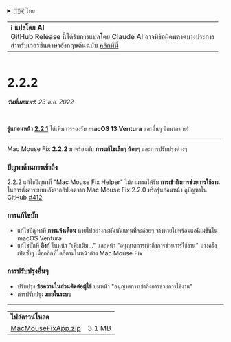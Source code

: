 <details>
<summary>🇹🇭 ไทย</summary>

[🇬🇧 English (GitHub)](https://github.com/noah-nuebling/mac-mouse-fix/releases/tag/2.2.2)\
[🇦🇩 Català](https://redirect.macmousefix.com/?target=mmf-release&tag=2.2.2&locale=ca)\
[🇩🇪 Deutsch](https://redirect.macmousefix.com/?target=mmf-release&tag=2.2.2&locale=de)\
[🇪🇸 Español](https://redirect.macmousefix.com/?target=mmf-release&tag=2.2.2&locale=es)\
[🇫🇷 Français](https://redirect.macmousefix.com/?target=mmf-release&tag=2.2.2&locale=fr)\
[🇮🇩 Indonesia](https://redirect.macmousefix.com/?target=mmf-release&tag=2.2.2&locale=id)\
[🇮🇹 Italiano](https://redirect.macmousefix.com/?target=mmf-release&tag=2.2.2&locale=it)\
[🇭🇺 Magyar](https://redirect.macmousefix.com/?target=mmf-release&tag=2.2.2&locale=hu)\
[🇳🇱 Nederlands](https://redirect.macmousefix.com/?target=mmf-release&tag=2.2.2&locale=nl)\
[🇵🇱 Polski](https://redirect.macmousefix.com/?target=mmf-release&tag=2.2.2&locale=pl)\
[🇧🇷 Português (Brasil)](https://redirect.macmousefix.com/?target=mmf-release&tag=2.2.2&locale=pt-BR)\
[🇵🇹 Português (Portugal)](https://redirect.macmousefix.com/?target=mmf-release&tag=2.2.2&locale=pt-PT)\
[🇷🇴 Română](https://redirect.macmousefix.com/?target=mmf-release&tag=2.2.2&locale=ro)\
[🇸🇪 Svenska](https://redirect.macmousefix.com/?target=mmf-release&tag=2.2.2&locale=sv)\
[🇻🇳 Tiếng Việt](https://redirect.macmousefix.com/?target=mmf-release&tag=2.2.2&locale=vi)\
[🇹🇷 Türkçe](https://redirect.macmousefix.com/?target=mmf-release&tag=2.2.2&locale=tr)\
[🇨🇿 Čeština](https://redirect.macmousefix.com/?target=mmf-release&tag=2.2.2&locale=cs)\
[🇬🇷 Ελληνικά](https://redirect.macmousefix.com/?target=mmf-release&tag=2.2.2&locale=el)\
[🇷🇺 Русский](https://redirect.macmousefix.com/?target=mmf-release&tag=2.2.2&locale=ru)\
[🇺🇦 Українська](https://redirect.macmousefix.com/?target=mmf-release&tag=2.2.2&locale=uk)\
[🇮🇱 עברית](https://redirect.macmousefix.com/?target=mmf-release&tag=2.2.2&locale=he)\
[🇸🇦 العربية](https://redirect.macmousefix.com/?target=mmf-release&tag=2.2.2&locale=ar)\
[🇮🇳 हिन्दी](https://redirect.macmousefix.com/?target=mmf-release&tag=2.2.2&locale=hi)\
**🇹🇭 ไทย**\
[🇨🇳 中文 (简体)](https://redirect.macmousefix.com/?target=mmf-release&tag=2.2.2&locale=zh-Hans)\
[🇨🇳 中文 (繁體)](https://redirect.macmousefix.com/?target=mmf-release&tag=2.2.2&locale=zh-Hant)\
[🇭🇰 中文（香港)](https://redirect.macmousefix.com/?target=mmf-release&tag=2.2.2&locale=zh-HK)\
[🇯🇵 日本語](https://redirect.macmousefix.com/?target=mmf-release&tag=2.2.2&locale=ja)\
[🇰🇷 한국어](https://redirect.macmousefix.com/?target=mmf-release&tag=2.2.2&locale=ko)\
[Help translate Mac Mouse Fix to different languages!](https://github.com/noah-nuebling/mac-mouse-fix/discussions/731)
</details>
<table align=><td>
<b>ℹ️ แปลโดย AI</b><br>
GitHub Release นี้ได้รับการแปลโดย Claude AI อาจมีข้อผิดพลาดบางประการ<br>
สำหรับเวอร์ชันภาษาอังกฤษต้นฉบับ <a href="https://github.com/noah-nuebling/mac-mouse-fix/releases/tag/2.2.2">คลิกที่นี่</a>
</td></table>

<table></table>

# 2.2.2
***วันที่เผยแพร่:** 23 ต.ค. 2022*

<br>

**รุ่นก่อนหน้า** [**2.2.1**](https://redirect.macmousefix.com/?target=mmf-release&tag=2.2.1&locale=th) ได้เพิ่มการรองรับ **macOS 13 Ventura** และอื่นๆ อีกมากมาย!

---

Mac Mouse Fix **2.2.2** มาพร้อมกับ **การแก้ไขเล็กๆ น้อยๆ** และการปรับปรุงต่างๆ

### ปัญหาด้านการเข้าถึง

2.2.2 แก้ไขปัญหาที่ "Mac Mouse Fix Helper" ไม่สามารถได้รับ **การเข้าถึงการช่วยการใช้งาน** ในการตั้งค่าระบบหลังจากอัปเดตจาก Mac Mouse Fix 2.2.0 หรือรุ่นก่อนหน้า ดูปัญหาใน GitHub [#412](https://github.com/noah-nuebling/mac-mouse-fix/issues/412)

### การแก้ไขบั๊ก

- แก้ไขปัญหาที่ **การแจ้งเตือน** หายไปอย่างกะทันหันแทนที่จะค่อยๆ จางหายไปพร้อมแอนิเมชันใน macOS Ventura
- แก้ไขบั๊กที่ **ลิงก์** ในหน้า "เพิ่มเติม..." และหน้า "อนุญาตการเข้าถึงการช่วยการใช้งาน" บางครั้งเปิดซ้ำๆ เมื่อคลิกที่ใดก็ตามในหน้าต่าง Mac Mouse Fix

### การปรับปรุงอื่นๆ

- ปรับปรุง **ข้อความในส่วนติดต่อผู้ใช้** บนหน้า "อนุญาตการเข้าถึงการช่วยการใช้งาน"
- การปรับปรุง **ภายในระบบ**

---

<table align="start">
<tr>
    <td colspan=2>
        <b>ไฟล์ดาวน์โหลด</b>
    </td>
</tr>
<tr>
    <td><a href="https://github.com/noah-nuebling/mac-mouse-fix/releases/download/2.2.2/MacMouseFixApp.zip">MacMouseFixApp.zip</a></td>
    <td>3.1 MB</td>
</tr>
</table>